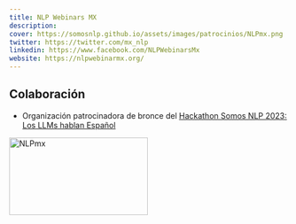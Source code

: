 ```yaml
---
title: NLP Webinars MX
description:
cover: https://somosnlp.github.io/assets/images/patrocinios/NLPmx.png
twitter: https://twitter.com/mx_nlp
linkedin: https://www.facebook.com/NLPWebinarsMx
website: https://nlpwebinarmx.org/ 
---
```


## Colaboración

- Organización patrocinadora de bronce del [Hackathon Somos NLP 2023: Los LLMs hablan Español](/hackathon)

<div class="flex justify-center">
    <img alt="NLPmx" width="250" height="140" 
    src="https://somosnlp.github.io/assets/images/patrocinios/NLPmx.png" />
</div>
